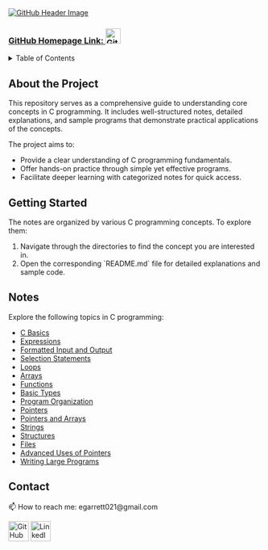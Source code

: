 <a href="https://github.com/petersawmtech">
    <img src="https://github.com/petersawmtech/garrettbovo/assets/154717520/b7afe3a0-edb2-4cea-8b47-e687daa11c87" title="Go to my LinkedIn" alt="GitHub Header Image">
</a>
<p><h3><a href="https://github.com/petersawmtech">GitHub Homepage Link: <img src="https://cdn.jsdelivr.net/npm/simple-icons@3.0.1/icons/github.svg" title="Go to my GitHub Homepage" alt="GitHub" height="30"></a></h3></p>

<details>
<summary>Table of Contents</summary>
<ol>
  <li>
    <a href="#about-the-project">About the Project</a>
  </li>
  <li>
    <a href="#getting-started">Getting Started</a>
  </li> 
  <li>
    <a href="#notes">Notes</a>
  </li>   
  <li>
    <a href="#contact">Contact</a>
  </li>         
</ol>
</details>

<h2>About the Project</h2>

<p>
  This repository serves as a comprehensive guide to understanding core concepts in C programming. It includes well-structured notes, detailed explanations, and sample programs that demonstrate practical applications of the concepts.
</p>

<p>The project aims to:</p>
<ul>
  <li>Provide a clear understanding of C programming fundamentals.</li>
  <li>Offer hands-on practice through simple yet effective programs.</li>
  <li>Facilitate deeper learning with categorized notes for quick access.</li>
</ul>

<h2>Getting Started</h2>

<p>
  The notes are organized by various C programming concepts. To explore them:
</p>
<ol>
  <li>Navigate through the directories to find the concept you are interested in.</li>
  <li>Open the corresponding `README.md` file for detailed explanations and sample code.</li>
</ol>

<h2>Notes</h2>

<p>Explore the following topics in C programming:</p>

<ul>
  <li><a href="https://github.com/Programming-Notes-all-languages/C-Notes/tree/main/C%20Basics">C Basics</a></li>
  <li><a href="https://github.com/Programming-Notes-all-languages/C-Notes/tree/main/Expressions">Expressions</a></li>
  <li><a href="https://github.com/Programming-Notes-all-languages/C-Notes/tree/main/Formatted%20Input%20and%20Output">Formatted Input and Output</a></li>
  <li><a href="https://github.com/Programming-Notes-all-languages/C-Notes/tree/main/Selection%20Statements">Selection Statements</a></li>
  <li><a href="https://github.com/Programming-Notes-all-languages/C-Notes/tree/main/Loops">Loops</a></li>
  <li><a href="https://github.com/Programming-Notes-all-languages/C-Notes/tree/main/Arrays">Arrays</a></li>
  <li><a href="https://github.com/Programming-Notes-all-languages/C-Notes/tree/main/Functions">Functions</a></li>
  <li><a href="https://github.com/Programming-Notes-all-languages/C-Notes/tree/main/Basic%20Type(s)">Basic Types</a></li>
  <li><a href="https://github.com/Programming-Notes-all-languages/C-Notes/tree/main/Program%20Organization">Program Organization</a></li>
  <li><a href="https://github.com/Programming-Notes-all-languages/C-Notes/tree/main/Pointers">Pointers</a></li>
  <li><a href="https://github.com/Programming-Notes-all-languages/C-Notes/tree/main/Pointers%20and%20Arrays">Pointers and Arrays</a></li>
  <li><a href="https://github.com/Programming-Notes-all-languages/C-Notes/tree/main/Strings">Strings</a></li>
  <li><a href="https://github.com/Programming-Notes-all-languages/C-Notes/tree/main/Structures">Structures</a></li>
  <li><a href="https://github.com/Programming-Notes-all-languages/C-Notes/tree/main/Files">Files</a></li>
  <li><a href="https://github.com/Programming-Notes-all-languages/C-Notes/tree/main/Advanced%20Uses%20of%20Pointers">Advanced Uses of Pointers</a></li>
  <li><a href="https://github.com/Programming-Notes-all-languages/C-Notes/tree/main/Writing%20Large%20Programs">Writing Large Programs</a></li>
</ul>

<h2 id="contact">Contact</h2>
  <p>📫 How to reach me: egarrett021@gmail.com</p>
  <p>
    <a href="https://github.com/garrettbovo"><img src="https://cdn.jsdelivr.net/npm/simple-icons@3.0.1/icons/github.svg" alt="GitHub" height="40"></a>
    <a href="https://www.linkedin.com/in/garrett-ellis-740b202a6/"><img src="https://cdn.jsdelivr.net/npm/simple-icons@3.0.1/icons/linkedin.svg" alt="LinkedIn" height="40"></a>
  </p>

